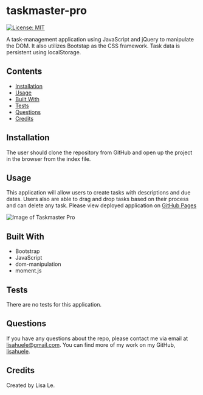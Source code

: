 # taskmaster-pro
[![License: MIT](https://img.shields.io/badge/License-MIT-yellow.svg)](https://opensource.org/licenses/MIT)

A task-management application using JavaScript and jQuery to manipulate the DOM. It also utilizes Bootstap as the CSS framework. Task data is persistent using localStorage.

## Contents
- [Installation](#installation)
- [Usage](#usage)
- [Built With](#built-with)
- [Tests](#tests)
- [Questions](#questions)
- [Credits](#credits)

## Installation
The user should clone the repository from GitHub and open up the project in the browser from the index file.

## Usage
This application will allow users to create tasks with descriptions and due dates. Users also are able to drag and drop tasks based on their process and can delete any task.
Please view deployed application on [GitHub Pages](https://lisahuele.github.io/taskmaster-pro/)

![Image of Taskmaster Pro](https://lisahuele.github.com/assets/Taskmaster-pro-image.png)

## Built With
- Bootstrap
- JavaScript
- dom-manipulation
- moment.js

## Tests
There are no tests for this application.

## Questions
If you have any questions about the repo, please contact me via email at lisahuele@gmail.com. You can find more of my work on my GitHub, [lisahuele](https://github.com/lisahuele).

## Credits
Created by Lisa Le.


